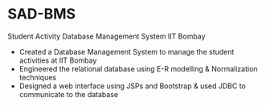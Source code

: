 SAD-BMS
=======

Student Activity Database Management System IIT Bombay


- Created a Database Management System to manage the student activities at IIT Bombay
- Engineered the relational database using E-R modelling & Normalization techniques
- Designed a web interface using JSPs and Bootstrap & used JDBC to communicate to the database
